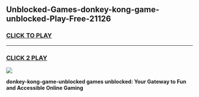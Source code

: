 
## Unblocked-Games-donkey-kong-game-unblocked-Play-Free-21126
<h3>
<a href="https://premium76.site?title=donkey-kong-game-unblocked&ref=23A">CLICK TO PLAY</a></h3>
<hr>

<h3>
<a href="https://premium76.site?title=donkey-kong-game-unblocked&ref=23A">CLICK 2 PLAY</a>
  
</h3>

<a href="https://premium76.site?title=donkey-kong-game-unblocked&ref=23A"><img src="https://clearcache.store/games.png"></a>


**donkey-kong-game-unblocked games unblocked: Your Gateway to Fun and Accessible Online Gaming**
